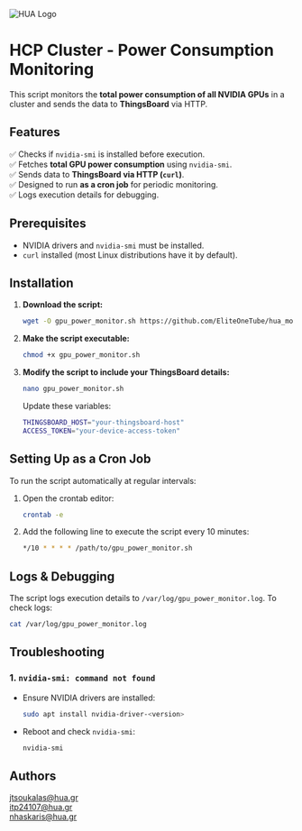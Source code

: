 
![HUA Logo](https://www.hua.gr/wp-content/uploads/2024/07/HUA-Logo-Gold-RGB.png)
# HCP Cluster - Power Consumption Monitoring

This script monitors the **total power consumption of all NVIDIA GPUs** in a cluster and sends the data to **ThingsBoard** via HTTP. 

## Features
✅ Checks if `nvidia-smi` is installed before execution.  
✅ Fetches **total GPU power consumption** using `nvidia-smi`.  
✅ Sends data to **ThingsBoard via HTTP (`curl`)**.  
✅ Designed to run **as a cron job** for periodic monitoring.  
✅ Logs execution details for debugging.  

## Prerequisites
- NVIDIA drivers and `nvidia-smi` must be installed.
- `curl` installed (most Linux distributions have it by default).


## Installation
1. **Download the script:**
   ```bash
   wget -O gpu_power_monitor.sh https://github.com/EliteOneTube/hua_monitoring_system/blob/main/hpc-cluste-monitoring/gpu_power_monitor.sh
   ```

2. **Make the script executable:**
   ```bash
   chmod +x gpu_power_monitor.sh
   ```

3. **Modify the script to include your ThingsBoard details:**
   ```bash
   nano gpu_power_monitor.sh
   ```
   Update these variables:
   ```bash
   THINGSBOARD_HOST="your-thingsboard-host"
   ACCESS_TOKEN="your-device-access-token"
   ```

## Setting Up as a Cron Job
To run the script automatically at regular intervals:
1. Open the crontab editor:
   ```bash
   crontab -e
   ```
2. Add the following line to execute the script every 10 minutes:
   ```bash
   */10 * * * * /path/to/gpu_power_monitor.sh
   ```

## Logs & Debugging
The script logs execution details to `/var/log/gpu_power_monitor.log`.
To check logs:
```bash
cat /var/log/gpu_power_monitor.log
```

## Troubleshooting
### 1. `nvidia-smi: command not found`
- Ensure NVIDIA drivers are installed:
  ```bash
  sudo apt install nvidia-driver-<version>
  ```
- Reboot and check `nvidia-smi`:
  ```bash
  nvidia-smi
  ```

## Authors
jtsoukalas@hua.gr \
itp24107@hua.gr \
nhaskaris@hua.gr 




